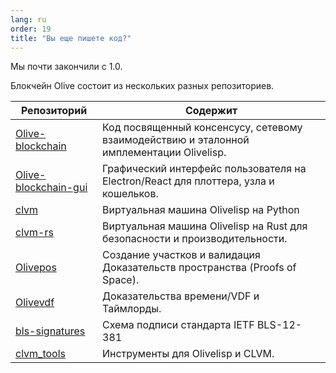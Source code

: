 ```yaml
---
lang: ru
order: 19
title: "Вы еще пишете код?"
---
```


Мы почти закончили с 1.0.

Блокчейн Olive состоит из нескольких разных репозиториев.

| Репозиторий                                                                 | Содержит                                                                      |
|----------------------------------------------------------------------------|-------------------------------------------------------------------------------|
| [Olive-blockchain](https://github.com/Olive-Network/Olive-blockchain)         | Код посвященный консенсусу, сетевому взаимодействию и эталонной имплементации Olivelisp.           |
| [Olive-blockchain-gui](https://github.com/Olive-Network/Olive-blockchain-gui) | Графический интерфейс пользователя на Electron/React для плоттера, узла и кошельков. |
| [clvm](https://github.com/Olive-Network/clvm)                               | Виртуальная машина Olivelisp на Python                                            |
| [clvm-rs](https://github.com/Olive-Network/clvm_rs)                         | Виртуальная машина Olivelisp на Rust для безопасности и производительности.                |
| [Olivepos](https://github.com/Olive-Network/Olivepos)                         | Создание участков и валидация Доказательств пространства (Proofs of Space).                                 |
| [Olivevdf](https://github.com/Olive-Network/Olivevdf)                         | Доказательства времени/VDF и Таймлорды.                                            |
| [bls-signatures](https://github.com/Olive-Network/bls-signatures)           | Схема подписи стандарта IETF BLS-12-381                                    |
| [clvm_tools](https://github.com/Olive-Network/clvm_tools)                   | Инструменты для Olivelisp и CLVM.                                                  |
